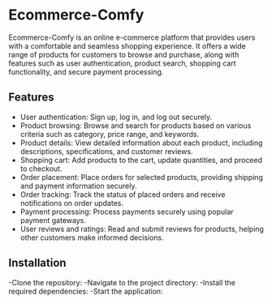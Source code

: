 # Ecommerce-Comfy

Ecommerce-Comfy is an online e-commerce platform that provides users with a comfortable and seamless shopping experience. It offers a wide range of products for customers to browse and purchase, along with features such as user authentication, product search, shopping cart functionality, and secure payment processing.

## Features

- User authentication: Sign up, log in, and log out securely.
- Product browsing: Browse and search for products based on various criteria such as category, price range, and keywords.
- Product details: View detailed information about each product, including descriptions, specifications, and customer reviews.
- Shopping cart: Add products to the cart, update quantities, and proceed to checkout.
- Order placement: Place orders for selected products, providing shipping and payment information securely.
- Order tracking: Track the status of placed orders and receive notifications on order updates.
- Payment processing: Process payments securely using popular payment gateways.
- User reviews and ratings: Read and submit reviews for products, helping other customers make informed decisions.

## Installation
-Clone the repository:
-Navigate to the project directory:
-Install the required dependencies:
-Start the application:
